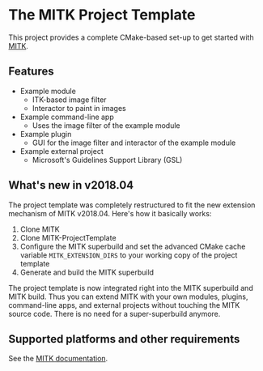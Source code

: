 The MITK Project Template
=========================

This project provides a complete CMake-based set-up to get started with [MITK](http://mitk.org).

Features
--------

- Example module
  - ITK-based image filter
  - Interactor to paint in images
- Example command-line app
  - Uses the image filter of the example module
- Example plugin
  - GUI for the image filter and interactor of the example module
- Example external project
  - Microsoft's Guidelines Support Library (GSL)

What's new in v2018.04
----------------------

The project template was completely restructured to fit the new extension
mechanism of MITK v2018.04. Here's how it basically works:

1. Clone MITK
2. Clone MITK-ProjectTemplate
3. Configure the MITK superbuild and set the advanced CMake cache variable `MITK_EXTENSION_DIRS` to your working copy of the project template
4. Generate and build the MITK superbuild

The project template is now integrated right into the MITK superbuild and MITK build. Thus you can extend MITK with your own modules, plugins, command-line apps, and external projects without touching the MITK source code. There is no need for a super-superbuild anymore.

Supported platforms and other requirements
------------------------------------------

See the [MITK documentation](http://docs.mitk.org/2018.04/).
